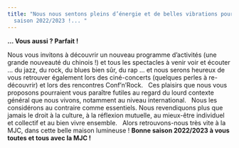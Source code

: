 ```yaml
---
title: "Nous nous sentons pleins d’énergie et de belles vibrations pour la
  saison 2022/2023 !... "
---
```

**... Vous aussi ? Parfait !** 

Nous vous invitons à découvrir un nouveau programme d’activités (une grande nouveauté du chinois !) et tous les spectacles à venir voir et écouter … du jazz, du rock, du blues bien sûr, du rap … et nous serons heureux de vous retrouver également lors des ciné-concerts (quelques perles à re-découvrir) et lors des rencontres Conf’n’Rock. 
&nbsp;
Ces plaisirs que nous vous proposons pourraient vous paraître futiles au regard du lourd contexte général que nous vivons, notamment au niveau international. 
&nbsp;
Nous les considérons au contraire comme essentiels. Nous revendiquons plus que jamais le droit à la culture, à la réflexion mutuelle, au mieux-être individuel et collectif et au bien vivre ensemble. 
&nbsp;
Alors retrouvons-nous très vite à la MJC, dans cette belle maison lumineuse ! 
**Bonne saison 2022/2023 à vous toutes et tous avec la MJC !**